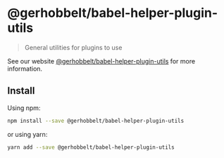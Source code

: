 # @gerhobbelt/babel-helper-plugin-utils

> General utilities for plugins to use

See our website [@gerhobbelt/babel-helper-plugin-utils](https://babeljs.io/docs/en/next/babel-helper-plugin-utils.html) for more information.

## Install

Using npm:

```sh
npm install --save @gerhobbelt/babel-helper-plugin-utils
```

or using yarn:

```sh
yarn add --save @gerhobbelt/babel-helper-plugin-utils
```
